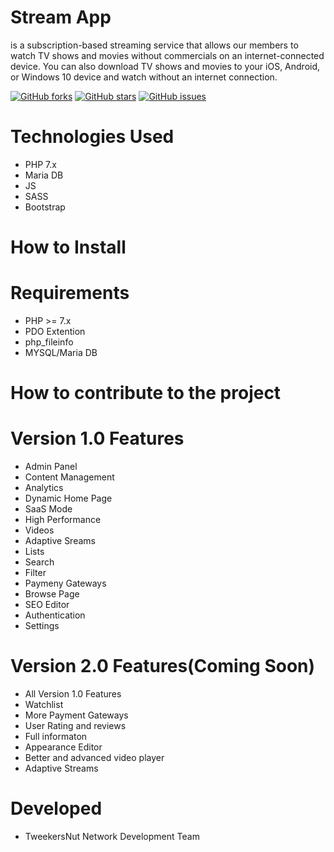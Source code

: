 # Stream App
is a subscription-based streaming service that allows our members to watch TV shows and movies without commercials on an internet-connected device. You can also download TV shows and movies to your iOS, Android, or Windows 10 device and watch without an internet connection.

<a href="https://github.com/TaranpreetSinghRayat/streaming_app/network"><img alt="GitHub forks" src="https://img.shields.io/github/forks/TaranpreetSinghRayat/streaming_app"></a>
<a href="https://github.com/TaranpreetSinghRayat/streaming_app/stargazers"><img alt="GitHub stars" src="https://img.shields.io/github/stars/TaranpreetSinghRayat/streaming_app"></a>
<a href="https://github.com/TaranpreetSinghRayat/streaming_app/issues"><img alt="GitHub issues" src="https://img.shields.io/github/issues/TaranpreetSinghRayat/streaming_app"></a>

# Technologies Used
- PHP 7.x
- Maria DB
- JS
- SASS
- Bootstrap

# How to Install

# Requirements
- PHP >= 7.x
- PDO Extention
- php_fileinfo
- MYSQL/Maria DB

# How to contribute to the project

# Version 1.0 Features
- Admin Panel
- Content Management
- Analytics
- Dynamic Home Page
- SaaS Mode
- High Performance
- Videos
- Adaptive Sreams
- Lists
- Search
- Filter
- Paymeny Gateways
- Browse Page
- SEO Editor
- Authentication
- Settings

# Version 2.0 Features(Coming Soon)
- All Version 1.0 Features
- Watchlist
- More Payment Gateways
- User Rating and reviews
- Full informaton
- Appearance Editor
- Better and advanced video player
- Adaptive Streams



# Developed
- TweekersNut Network Development Team
